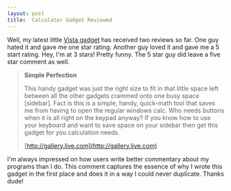 ```yaml
---
layout: post
title:  Calculator Gadget Reviewed
---
```

Well, my latest little [Vista gadget](/blog/post/2008/06/02/calculator-sidebar-gadget-released) has received two reviews so far. One guy hated it and gave me one star rating. Another guy loved it and gave me a 5 start rating. Hey, I'm at 3 stars! Pretty funny. The 5 star guy did leave a five star comment as well.

> **Simple Perfection**
> 
> This handy gadget was just the right size to fit in that little space left between all the other gadgets crammed onto one busy space [sidebar]. Fact is this is a simple, handy, quick-math tool that saves me from having to open the regular windows calc. Who needs buttons when it is all right on the keypad anyway? If you know how to use your keyboard and want to save space on your sidebar then get this gadget for you calculation needs.
> 
> [http://gallery.live.com](http://gallery.live.com)

I'm always impressed on how users write better commentary about my programs than I do. This comment captures the essence of why I wrote this gadget in the first place and does it in a way I could never duplicate. Thanks dude!
